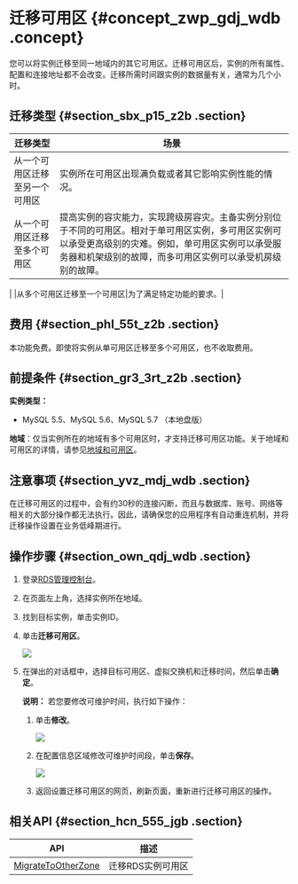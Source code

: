 # 迁移可用区 {#concept_zwp_gdj_wdb .concept}

您可以将实例迁移至同一地域内的其它可用区。迁移可用区后，实例的所有属性、配置和连接地址都不会改变。迁移所需时间跟实例的数据量有关，通常为几个小时。

## 迁移类型 {#section_sbx_p15_z2b .section}

|迁移类型|场景|
|----|--|
|从一个可用区迁移至另一个可用区|实例所在可用区出现满负载或者其它影响实例性能的情况。|
|从一个可用区迁移至多个可用区|提高实例的容灾能力，实现跨级房容灾。主备实例分别位于不同的可用区。相对于单可用区实例，多可用区实例可以承受更高级别的灾难。例如，单可用区实例可以承受服务器和机架级别的故障，而多可用区实例可以承受机房级别的故障。

|
|从多个可用区迁移至一个可用区|为了满足特定功能的要求。|

## 费用 {#section_phl_55t_z2b .section}

本功能免费。即使将实例从单可用区迁移至多个可用区，也不收取费用。

## 前提条件 {#section_gr3_3rt_z2b .section}

**实例类型：**

-   MySQL 5.5、MySQL 5.6、MySQL 5.7 （本地盘版）

**地域**：仅当实例所在的地域有多个可用区时，才支持迁移可用区功能。关于地域和可用区的详情，请参见[地域和可用区](https://help.aliyun.com/document_detail/40654.html)。

## 注意事项 {#section_yvz_mdj_wdb .section}

在迁移可用区的过程中，会有约30秒的连接闪断，而且与数据库、账号、网络等相关的大部分操作都无法执行。因此，请确保您的应用程序有自动重连机制，并将迁移操作设置在业务低峰期进行。

## 操作步骤 {#section_own_qdj_wdb .section}

1.  登录[RDS管理控制台](https://rds.console.aliyun.com/)。
2.  在页面左上角，选择实例所在地域。
3.  找到目标实例，单击实例ID。
4.  单击**迁移可用区**。

    ![](http://static-aliyun-doc.oss-cn-hangzhou.aliyuncs.com/assets/img/7884/15469417213015_zh-CN.png)

5.  在弹出的对话框中，选择目标可用区、虚拟交换机和迁移时间，然后单击**确定**。

    **说明：** 若您要修改可维护时间，执行如下操作：

    1.  单击**修改**。

        ![](http://static-aliyun-doc.oss-cn-hangzhou.aliyuncs.com/assets/img/7884/15469417213017_zh-CN.png)

    2.  在配置信息区域修改可维护时间段，单击**保存**。

        ![](http://static-aliyun-doc.oss-cn-hangzhou.aliyuncs.com/assets/img/7884/154694172121079_zh-CN.png)

    3.  返回设置迁移可用区的网页，刷新页面，重新进行迁移可用区的操作。

## 相关API {#section_hcn_555_jgb .section}

|API|描述|
|---|--|
|[MigrateToOtherZone](../cn.zh-CN/API参考/实例管理/MigrateToOtherZone.md#)|迁移RDS实例可用区|

